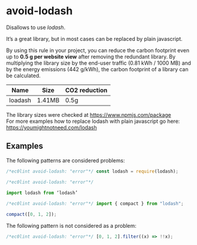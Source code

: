 # avoid-lodash

Disallows to use _lodash_.

It’s a great library, but in most cases can be replaced by plain javascript.

By using this rule in your project, you can reduce the carbon footprint even up to **0.5 g per website view** after removing the redundant library. By multiplying the library size by the end-user traffic (0.81 kWh / 1000 MB) and by the energy emissions (442 g/kWh), the carbon footprint of a library can be calculated.

| Name    | Size   | CO2 reduction |
| ------- | ------ | ------------- |
| loadash | 1.41MB | 0.5g          |

The library sizes were checked at https://www.npmjs.com/package    
For more examples how to replace lodash with plain javascript go here: https://youmightnotneed.com/lodash

## Examples

The following patterns are considered problems:

```js
/*ec0lint avoid-lodash: "error"*/ const lodash = require(lodash);
```

```js
/*ec0lint avoid-lodash: "error"*/ 
 
import lodash from ‘lodash’ 
```

```js
/*ec0lint avoid-lodash: "error"*/ import { compact } from "lodash";

compact([0, 1, 2]);
```

The following pattern is not considered as a problem:

```js
/*ec0lint avoid-lodash: "error"*/ [0, 1, 2].filter((x) => !!x);
```
